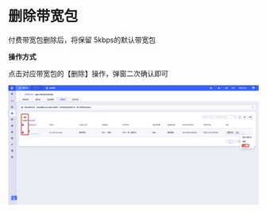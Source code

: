 # 删除带宽包

付费带宽包删除后，将保留 5kbps的默认带宽包 

**操作方式**

点击对应带宽包的【删除】操作，弹窗二次确认即可

![1731902634471](images/删除带宽包.jpg)